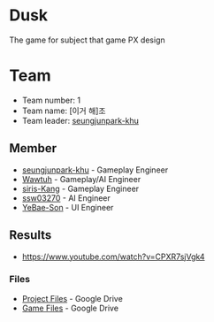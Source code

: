# Dusk
The game for subject that game PX design
# Team
* Team number: 1
* Team name: [이거 해]조
* Team leader: [seungjunpark-khu](https://github.com/seungjunpark-khu)
## Member
* [seungjunpark-khu](https://github.com/seungjunpark-khu) - Gameplay Engineer
* [Wawtuh](https://github.com/Wawtuh) - Gameplay/AI Engineer
* [siris-Kang](https://siris-Kang.github.io.) - Gameplay Engineer
* [ssw03270](http://ssw03270.github.io.) - AI Engineer
* [YeBae-Son](https://github.com/YeBae-Son) - UI Engineer
## Results
 * https://www.youtube.com/watch?v=CPXR7sjVgk4
### Files
 * [Project Files](https://drive.google.com/file/d/1vB7qr8rKHNpvL85vzs7A_FYODgHODal3/view?usp=sharing) - Google Drive
 * [Game Files](https://drive.google.com/file/d/1qgSlx5MMKB61zWNoM7zKf-_BPerrrYtK/view?usp=sharing) - Google Drive
